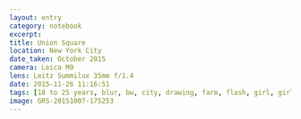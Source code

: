 ```yaml
--- 
layout: entry
category: notebook
excerpt:
title: Union Square
location: New York City
date_taken: October 2015
camera: Leica M9
lens: Leitz Summilux 35mm f/1.4
date: 2015-11-26 11:16:51
tags: [18 to 25 years, blur, bw, city, drawing, farm, flash, girl, girls, glasses, lips, truck]
image: GRS-20151007-175253
---
```

